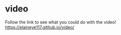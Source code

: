 # video

Follow the link to see what you could do with the video!
https://elaineye117.github.io/video/
